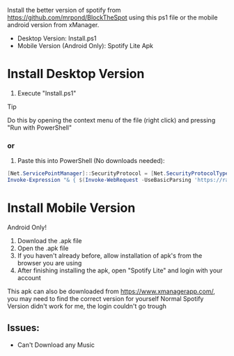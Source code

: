 Install the better version of spotify from https://github.com/mrpond/BlockTheSpot using this ps1 file or the mobile android version from xManager.
- Desktop Version: Install.ps1
- Mobile Version (Android Only): Spotify Lite Apk

# **Install Desktop Version**
1. Execute "Install.ps1"
> [!TIP]
> Do this by opening the context menu of the file (right click) and pressing "Run with PowerShell"
### or
1. Paste this into PowerShell (No downloads needed):
   
``` ps1
[Net.ServicePointManager]::SecurityProtocol = [Net.SecurityProtocolType]::Tls12
Invoke-Expression "& { $(Invoke-WebRequest -UseBasicParsing 'https://raw.githubusercontent.com/JameDevOfficial/SpotifyInstaller/refs/heads/main/install.ps1') } -UninstallSpotifyStoreEdition -UpdateSpotify"
```

# **Install Mobile Version**
Android Only!
1. Download the .apk file
2. Open the .apk file
3. If you haven't already before, allow installation of apk's from the browser you are using
4. After finishing installing the apk, open "Spotify Lite" and login with your account

This apk can also be downloaded from https://www.xmanagerapp.com/, you may need to find the correct version for yourself 
Normal Spotify Version didn't work for me, the login couldn't go trough

## Issues:
- Can't Download any Music

